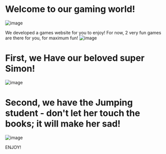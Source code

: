 # **Welcome to our gaming world!**
![image](https://github.com/user-attachments/assets/16dcd557-076a-43c6-b618-8ff691c49e90)

We developed a games website for you to enjoy!
For now, 2 very fun games are there for you, for maximum fun!
![image](https://github.com/user-attachments/assets/ff2c3661-a31b-44f0-9323-1f7b50f19016)

# First, we Have our beloved super Simon!
![image](https://github.com/user-attachments/assets/41ecf659-dedc-4e87-bac3-ebe87076d159)

# Second, we have the Jumping student - don't let her touch the books; it will make her sad!
![image](https://github.com/user-attachments/assets/42c195d1-e4c0-4539-a7d0-e8c4d6dbfe71)

ENJOY!
